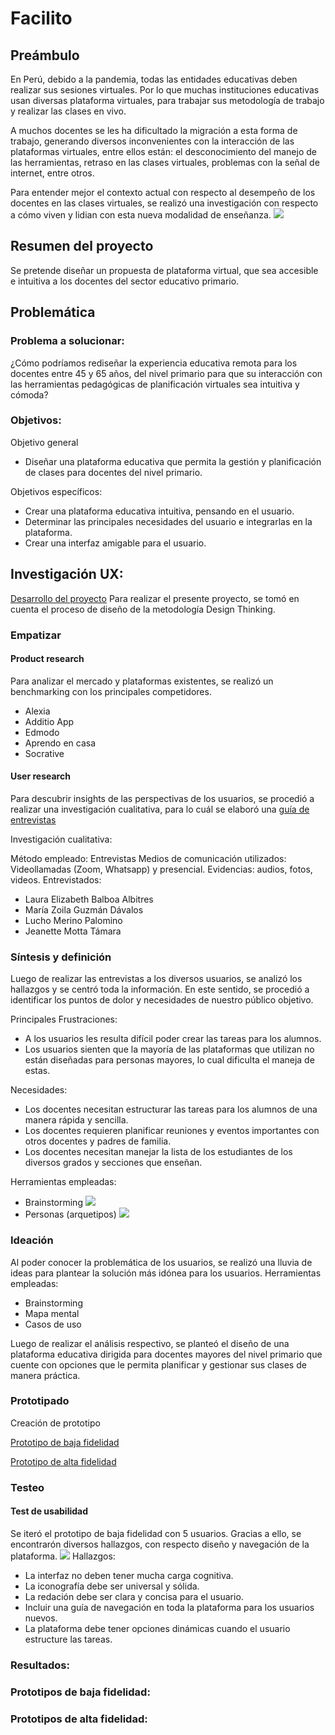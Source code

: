 # Facilito

## Preámbulo

En Perú, debido a la pandemia, todas las entidades educativas deben realizar sus sesiones virtuales. Por lo que muchas instituciones educativas usan diversas plataforma virtuales, para trabajar sus metodología de trabajo y realizar las clases en vivo.

A muchos docentes se les ha dificultado la migración a esta forma de trabajo, generando diversos inconvenientes con la interacción de las plataformas virtuales, entre ellos están: el desconocimiento del manejo de las herramientas, retraso en las clases virtuales, problemas con la señal de internet, entre otros.

Para entender mejor el contexto actual con respecto al desempeño de los docentes en las clases virtuales, se realizó una investigación con respecto a cómo viven y lidian con esta nueva modalidad de enseñanza.
![](img/primeros-hallazgos.png)

## Resumen del proyecto

Se pretende diseñar un propuesta de plataforma virtual, que sea accesible e intuitiva a los docentes del sector educativo primario. 

## Problemática

### Problema a solucionar:

¿Cómo podríamos rediseñar la experiencia educativa remota para los docentes entre 45 y 65 años, del nivel primario para que su interacción con las herramientas pedagógicas de planificación virtuales sea intuitiva y cómoda?

### Objetivos:
Objetivo general
* Diseñar una plataforma educativa que permita la gestión y planificación de clases para docentes del nivel primario.

Objetivos específicos:
* Crear una plataforma educativa intuitiva, pensando en el usuario.
* Determinar las principales necesidades del usuario e integrarlas en la plataforma.
* Crear una interfaz amigable para el usuario.

## Investigación UX:
[Desarrollo del proyecto](https://miro.com/app/board/o9J_kkqvhQM=/)
Para realizar el presente proyecto, se tomó en cuenta el proceso de diseño de la metodología Design Thinking.
### Empatizar

#### Product research
Para analizar el mercado y plataformas existentes, se realizó un benchmarking con los principales competidores. 
* Alexia
* Additio App
* Edmodo
* Aprendo en casa
* Socrative

#### User research
Para descubrir insights de las perspectivas de los usuarios, se procedió a realizar una investigación cualitativa, para lo cuál se elaboró una [guía de entrevistas](https://docs.google.com/document/d/12z27AUkap4gzTWGOrbGAbelZ4EAZLNISORewaj4JyhM/edit)

Investigación cualitativa: 

Método empleado: Entrevistas 
Medios de comunicación utilizados: Videollamadas (Zoom, Whatsapp) y presencial.
Evidencias: audios, fotos, videos.
Entrevistados:
* Laura Elizabeth Balboa Albitres
* María Zoila Guzmán Dávalos
* Lucho Merino Palomino
* Jeanette Motta Támara

### Síntesis y definición
Luego de realizar las entrevistas a los diversos usuarios, se analizó los hallazgos y se centró toda la información. En este sentido, se procedió a identificar los puntos de dolor y necesidades de nuestro público objetivo.

Principales Frustraciones: 
* A los usuarios les resulta difícil poder crear las tareas para los alumnos. 
* Los usuarios sienten que la mayoría de las plataformas que utilizan no están diseñadas para personas mayores, lo cual dificulta el maneja de estas.

Necesidades: 
* Los docentes necesitan estructurar las tareas para los alumnos de una manera rápida y sencilla.
* Los docentes requieren planificar reuniones y eventos importantes con otros docentes y padres de familia.
* Los docentes necesitan manejar la lista de los estudiantes de los diversos grados y secciones que enseñan.

Herramientas empleadas:
* Brainstorming
![](img/hallazgos.jpg)
* Personas (arquetipos)
![](img/arquetipos.jpg)

### Ideación 
Al poder conocer la problemática de los usuarios, se realizó una lluvia de ideas para plantear la solución más idónea para los usuarios. 
Herramientas empleadas: 
* Brainstorming 
* Mapa mental
* Casos de uso

Luego de realizar el análisis respectivo, se planteó el diseño de una plataforma educativa dirigida para docentes mayores del nivel primario que cuente con opciones que le permita planificar y gestionar sus clases de manera práctica.  

### Prototipado
Creación de prototipo

[Prototipo de baja fidelidad](https://www.figma.com/proto/Kkkqul3H8CcVUs2LlH5ewe/Mind-Blank?node-id=0%3A1)

[Prototipo de alta fidelidad](https://www.figma.com/proto/elL8K3OMhcDqgl5GVereGX/Mind-Blank---AF?node-id=0%3A1&scaling=min-zoom)

### Testeo
#### Test de usabilidad
Se iteró el prototipo de baja fidelidad con 5 usuarios. Gracias a ello, se encontrarón diversos hallazgos, con respecto diseño y navegación de la plataforma.
![](img/test.jpg)
Hallazgos:
* La interfaz no deben tener mucha carga cognitiva.
* La iconografía debe ser universal y sólida.
* La redación debe ser clara y concisa para el usuario.
* Incluir una guía de navegación en toda la plataforma para los usuarios nuevos.
* La plataforma debe tener opciones dinámicas cuando el usuario estructure las tareas.

### Resultados:

### Prototipos de baja fidelidad:

### Prototipos de alta fidelidad:
